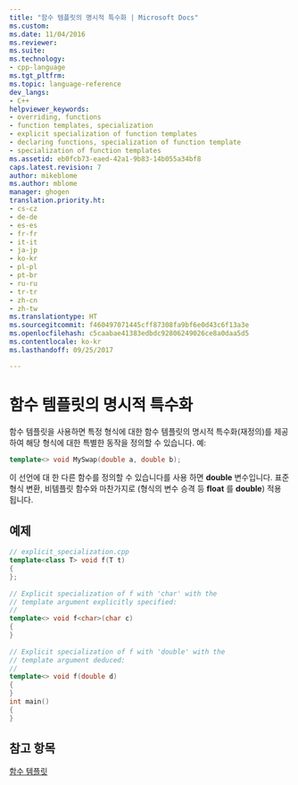 ```yaml
---
title: "함수 템플릿의 명시적 특수화 | Microsoft Docs"
ms.custom: 
ms.date: 11/04/2016
ms.reviewer: 
ms.suite: 
ms.technology:
- cpp-language
ms.tgt_pltfrm: 
ms.topic: language-reference
dev_langs:
- C++
helpviewer_keywords:
- overriding, functions
- function templates, specialization
- explicit specialization of function templates
- declaring functions, specialization of function template
- specialization of function templates
ms.assetid: eb0fcb73-eaed-42a1-9b83-14b055a34bf8
caps.latest.revision: 7
author: mikeblome
ms.author: mblome
manager: ghogen
translation.priority.ht:
- cs-cz
- de-de
- es-es
- fr-fr
- it-it
- ja-jp
- ko-kr
- pl-pl
- pt-br
- ru-ru
- tr-tr
- zh-cn
- zh-tw
ms.translationtype: HT
ms.sourcegitcommit: f460497071445cff87308fa9bf6e0d43c6f13a3e
ms.openlocfilehash: c5caabae41383edbdc92806249026ce8a0daa5d5
ms.contentlocale: ko-kr
ms.lasthandoff: 09/25/2017

---
```

# <a name="explicit-specialization-of-function-templates"></a>함수 템플릿의 명시적 특수화
함수 템플릿을 사용하면 특정 형식에 대한 함수 템플릿의 명시적 특수화(재정의)를 제공하여 해당 형식에 대한 특별한 동작을 정의할 수 있습니다. 예:  
  
```cpp
template<> void MySwap(double a, double b);  
```  
  
 이 선언에 대 한 다른 함수를 정의할 수 있습니다를 사용 하면 **double** 변수입니다. 표준 형식 변환, 비템플릿 함수와 마찬가지로 (형식의 변수 승격 등 **float** 를 **double**) 적용 됩니다.  
  
## <a name="example"></a>예제  
  
```cpp
// explicit_specialization.cpp  
template<class T> void f(T t)  
{  
};  
  
// Explicit specialization of f with 'char' with the  
// template argument explicitly specified:  
//  
template<> void f<char>(char c)  
{  
}  
  
// Explicit specialization of f with 'double' with the  
// template argument deduced:  
//  
template<> void f(double d)  
{  
}  
int main()  
{  
}  
```  
  
## <a name="see-also"></a>참고 항목  
 [함수 템플릿](../cpp/function-templates.md)

